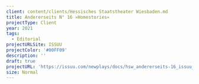 ```yaml
---
client: content/clients/Hessisches Staatstheater Wiesbaden.md
title: Andererseits N° 16 »Homestories«
projectType: Client
year: 2021
tags:
  - Editorial
projectURLSite: ISSUU
projectColor: '#00FF09'
description: ''
draft: true
projectURL: 'https://issuu.com/newplays/docs/hsw_andererseits-16_issuu_rz_210610'
size: Normal
---
```



